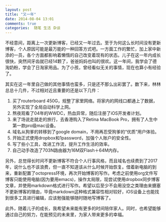 ```yaml
---
layout: post
title: "又一年"
date: 2014-08-04 13:01
comments: true
categories:  随笔 生活 杂谈
---
```

不经意间，距离上一次更新博客，已经又一年过去。至于为何这么长时间没有更新博客，个人原因可能是最万能的一种回答方式吧。一方面工作的繁忙，加上家中新添的一员，各个方面都影响着懒惰的自己改变着现有的状态。儿子在这一年内成长很快，突然间牙齿就已经14颗了，爸爸妈妈也叫的很欢。这一年间，我学会了德淘奶粉，学会了日淘家用品。为了小孩，曾经看似无关的事情，现在也算小有经验了。

其实在这一年里自己做的其他事情也蛮多，只是还不那么出彩罢了。数下来，林林总总十几件，不过相对近且重要的还是以下几件：

1. 买了routerboard 450G，规整了家里网络。将家内的网线口都通上了数据，另外实现了全局自动科学上网。
2. 熬夜观看了04年的WWDC，热血异常，随后注册了iOS开发者计划。
3. 来了场说走就走的旅行，去香港购入了Retina MacBook Pro，拥有了人生中第一款pro级mac设备。
4. 域名从狗爹的转移到了google domain，不用再忍受狗爹的“优质”用户体验。
5. 开始正式使用dropbox和1password，加强个人账户的安全性。
6. 写了些小工具，改进工作流，提升工作生活的效率。
7. 自己动手改造了703N路由器为16M双Flash＋64M内存。

另外，总觉得长时间不更新博客不符合个人行事风格，而且域名也续费到了2017年，说什么也不该浪费，但一直不知道该从什么时候开始恢复。借着新电脑的到来，重新配置了octopress环境，再次开始博客的写作。考虑之前使用org文件写博客只能使用电脑(因为要用emacs)，操作太局限，现尝试使用dropbox同步博客文章，并使用markdown格式进行写作。希望以后至少不会用没空之类理由来搪塞不更新博客的理由，毕竟markdown这种格式兼容性相对较好，iOS设备上也能找到很多工具进行编辑，应该勉强能够随时随地写博客了。

此外，随着儿子的成长，我希望未来能有更多的时间陪伴家人。同时，也希望能够通过自己的努力，在能预见的未来里，为家人带来更多的幸福。
